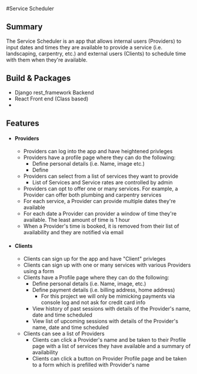 #Service Scheduler

## Summary
The Service Scheduler is an app that allows internal users (Providers) to input dates and times they are available to provide a service (i.e. landscaping, carpentry, etc.) and external users (Clients) to schedule time with them when they're available.

## Build & Packages 
- Django rest_framework Backend  
- React Front end (Class based)
- 


## Features
* #### Providers
    * Providers can log into the app and have heightened privleges
    * Providers have a profile page where they can do the following: 
        * Define personal details (i.e. Name, image etc.)
        * Define 
    * Providers can select from a list of services they want to provide 
        * List of Services and Service rates are controlled by admin 
    * Providers can opt to offer one or many services. For example, a Provider can offer both plumbing and carpentry services 
    * For each service, a Provider can provide multiple dates they're available
    * For each date a Provider can provider a window of time they're available. The least amount of time is 1 hour
    * When a Provider's time is booked, it is removed from their list of availability and they are notified via email
* #### Clients 
    * Clients can sign up for the app and have "Client" privleges
    * Clients can sign up with one or many services with various Providers using a form
    * Clients have a Profile page where they can do the following: 
        * Define personal details (i.e. Name, image, etc.)
        * Define payment details (i.e. billing address, home address)
            * For this project we will only be mimicking payments via console log and not ask for credit card info
        * View history of past sessions with details of the Provider's name, date and time scheduled 
        * View list of upcoming sessions with details of the Provider's name, date and time scheduled
    * Clients can see a list of Providers 
        * Clients can click a Provider's name and be taken to their Profile page with a list of services they have available and a summary of availability
        * Clients can click a button on Provider Profile page and be taken to a form which is prefilled with Provider's name
    
